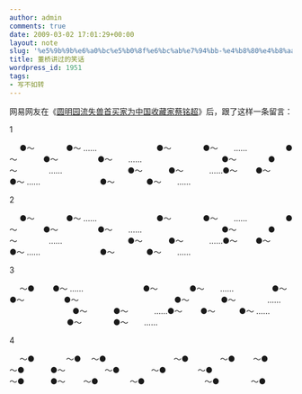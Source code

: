 ```yaml
---
author: admin
comments: true
date: 2009-03-02 17:01:29+00:00
layout: note
slug: '%e5%9b%9b%e6%a0%bc%e5%b0%8f%e6%bc%ab%e7%94%bb-%e4%b8%80%e4%b8%aa%e8%80%81%e7%ac%91%e8%af%9d'
title: 董桥讲过的笑话
wordpress_id: 1951
tags:
- 写不如转
---
```


网易网友在《[圆明园流失兽首买家为中国收藏家蔡铭超](http://news.163.com/09/0302/12/53DAU6HD0001124J_2.html)》后，跟了这样一条留言：

1

　 ●～　　　　●～ ……
　　　　　 　　●～　　　　●～　　……
　　 　　 ●～　　　 ●～　　　　　●～　　……
　　　　 　　　 　 　●～　　　　●～　　　　……
　　　　　　　　●～　　 　●～　　 　……●～　　 ●～　　　●～ ……
　　　　　 　　●～　　　　●～　　……

2

　 ●～　　　　●～ ……
　　　　　 　　●～　　　　●～　　……
　　 　　 ●～　　　 ●～　　　　　●～　　…… 
　　　　 　　　 　 　●～　　　　●～　　　　……
　　　　　　　　●～　　 　●～　　 　……●～　　 ●～　　　●～ ……
　　　　　 　　●～　　　　●～　　……

3

　 ～● 　　●～ ……
　　　　　 　　●～　　　　●～　　……
　　 　　 ●～　　　 ●～　　　　　●～　　
　　　　 　　　 　 　●～　　　　●～　　　　……
　　　　　　　　●～　　 　●～　　 　……●～　　 ●～　　　●～ ……
　　　　　 　　●～　　　　●～　　……

4

　 ～●　　　　～● 　～●　
　　　　　 　　～●　　　　～●　 　～●　
　　 　　 ～●　　　 ●～　　　　　～●　　　　～●　　　　～●　　　　　　　　　　　～●　　 　●～　　 ～●　　　　～●
　　　　　 　　～●　　　　～●
